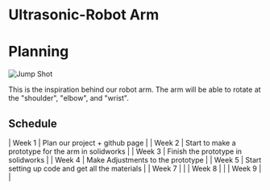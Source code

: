 # Ultrasonic-Robot Arm
# Planning
![Jump Shot](https://media0.giphy.com/media/mFPwfzj1iR8dy/giphy.gif "Inspiration behind robot arm") 

This is the inspiration behind our robot arm. The arm will be able to rotate at the "shoulder",                                      "elbow", and "wrist".
## Schedule
| Week 1 | Plan our project + github page                      |
| Week 2 | Start to make a prototype for the arm in solidworks |
| Week 3 | Finish the prototype in solidworks                  |
| Week 4 | Make Adjustments to the prototype                   |
| Week 5 | Start setting up code and get all the materials     |
| Week 7 |                                                     |
| Week 8 |                                                     |
| Week 9 |                                                     |
